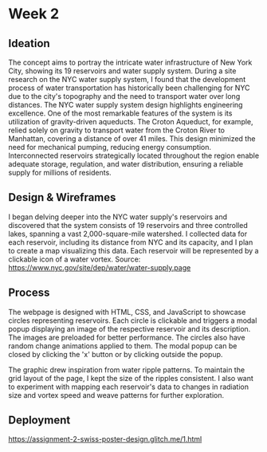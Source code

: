 # Week 2

## Ideation
The concept aims to portray the intricate water infrastructure of New York City, showing its 19 reservoirs and water supply system.
During a site research on the NYC water supply system, I found that the development process of water transportation has historically been challenging for NYC due to the city's topography and the need to transport water over long distances.
The NYC water supply system design highlights engineering excellence. One of the most remarkable features of the system is its utilization of gravity-driven aqueducts. The Croton Aqueduct, for example, relied solely on gravity to transport water from the Croton River to Manhattan, covering a distance of over 41 miles. This design minimized the need for mechanical pumping, reducing energy consumption. Interconnected reservoirs strategically located throughout the region enable adequate storage, regulation, and water distribution, ensuring a reliable supply for millions of residents.

## Design & Wireframes
I began delving deeper into the NYC water supply's reservoirs and discovered that the system consists of 19 reservoirs and three controlled lakes, spanning a vast 2,000-square-mile watershed.
I collected data for each reservoir, including its distance from NYC and its capacity, and I plan to create a map visualizing this data. Each reservoir will be represented by a clickable icon of a water vortex.
Source: https://www.nyc.gov/site/dep/water/water-supply.page

## Process
The webpage is designed with HTML, CSS, and JavaScript to showcase circles representing reservoirs. Each circle is clickable and triggers a modal popup displaying an image of the respective reservoir and its description. The images are preloaded for better performance. The circles also have random change animations applied to them. The modal popup can be closed by clicking the 'x' button or by clicking outside the popup. 

The graphic drew inspiration from water ripple patterns. To maintain the grid layout of the page, I kept the size of the ripples consistent. I also want to experiment with mapping each reservoir's data to changes in radiation size and vortex speed and weave patterns for further exploration.

## Deployment
https://assignment-2-swiss-poster-design.glitch.me/1.html
